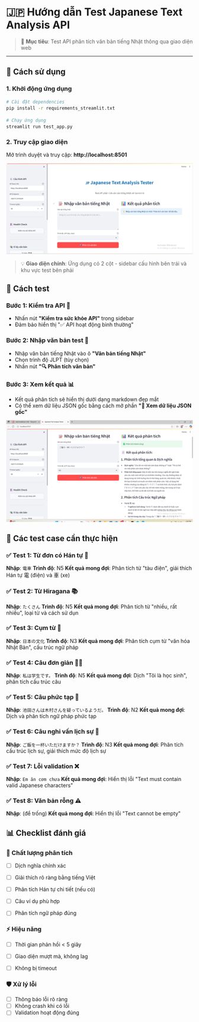 # 🇯🇵 Hướng dẫn Test Japanese Text Analysis API


> 🎯 **Mục tiêu**: Test API phân tích văn bản tiếng Nhật thông qua giao diện web

---

## 🚀 Cách sử dụng

### 1. Khởi động ứng dụng
```bash
# Cài đặt dependencies
pip install -r requirements_streamlit.txt

# Chạy ứng dụng
streamlit run test_app.py
```

### 2. Truy cập giao diện
Mở trình duyệt và truy cập: **http://localhost:8501**

![Main Interface](main_screen.png)

> 💡 **Giao diện chính**: Ứng dụng có 2 cột - sidebar cấu hình bên trái và khu vực test bên phải

## 📝 Cách test

### Bước 1: Kiểm tra API 🏥
- Nhấn nút **"Kiểm tra sức khỏe API"** trong sidebar
- Đảm bảo hiển thị "✅ API hoạt động bình thường"

### Bước 2: Nhập văn bản test 📝
- Nhập văn bản tiếng Nhật vào ô **"Văn bản tiếng Nhật"**
- Chọn trình độ JLPT (tùy chọn)
- Nhấn nút **"🔍 Phân tích văn bản"**

### Bước 3: Xem kết quả 📊
- Kết quả phân tích sẽ hiển thị dưới dạng markdown đẹp mắt
- Có thể xem dữ liệu JSON gốc bằng cách mở phần **"🔧 Xem dữ liệu JSON gốc"**

![Analysis Result](output_screen.png)

## 🧪 Các test case cần thực hiện
### ✅ Test 1: Từ đơn có Hán tự 🚃
**Nhập**: `電車`
**Trình độ**: N5
**Kết quả mong đợi**: Phân tích từ "tàu điện", giải thích Hán tự 電 (điện) và 車 (xe)

### ✅ Test 2: Từ Hiragana 📚
**Nhập**: `たくさん`
**Trình độ**: N5
**Kết quả mong đợi**: Phân tích từ "nhiều, rất nhiều", loại từ và cách sử dụn

### ✅ Test 3: Cụm từ 🗾
**Nhập**: `日本の文化`
**Trình độ**: N3
**Kết quả mong đợi**: Phân tích cụm từ "văn hóa Nhật Bản", cấu trúc ngữ pháp


### ✅ Test 4: Câu đơn giản 👨‍🎓
**Nhập**: `私は学生です。`
**Trình độ**: N5
**Kết quả mong đợi**: Dịch "Tôi là học sinh", phân tích cấu trúc câu

### ✅ Test 5: Câu phức tạp 🧠
**Nhập**: `池田さんは木村さんを疑っているようだ。`
**Trình độ**: N2
**Kết quả mong đợi**: Dịch và phân tích ngữ pháp phức tạp


### ✅ Test 6: Câu nghi vấn lịch sự 🍚
**Nhập**: `ご飯を一杯いただけますか？`
**Trình độ**: N3
**Kết quả mong đợi**: Phân tích cấu trúc lịch sự, giải thích mức độ lịch sự


### ✅ Test 7: Lỗi validation ❌
**Nhập**: `Em ăn cơm chưa`
**Kết quả mong đợi**: Hiển thị lỗi "Text must contain valid Japanese characters"


### ✅ Test 8: Văn bản rỗng ⚠️
**Nhập**: (để trống)
**Kết quả mong đợi**: Hiển thị lỗi "Text cannot be empty"


## 📊 Checklist đánh giá


### 🎯 Chất lượng phân tích
- [ ] Dịch nghĩa chính xác
- [ ] Giải thích rõ ràng bằng tiếng Việt
- [ ] Phân tích Hán tự chi tiết (nếu có)
- [ ] Câu ví dụ phù hợp
- [ ] Phân tích ngữ pháp đúng


### ⚡ Hiệu năng
- [ ] Thời gian phản hồi < 5 giây
- [ ] Giao diện mượt mà, không lag
- [ ] Không bị timeout


### 🛡️ Xử lý lỗi
- [ ] Thông báo lỗi rõ ràng
- [ ] Không crash khi có lỗi
- [ ] Validation hoạt động đúng
